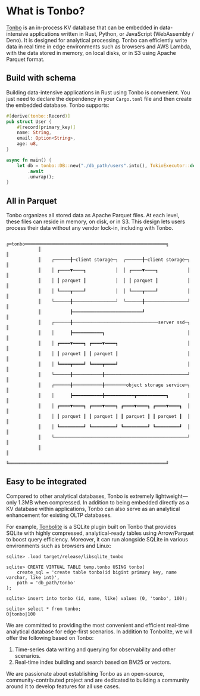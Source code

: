 # What is Tonbo?

[Tonbo](https://github.com/tonbo-io/tonbo) is an in-process KV database that can be embedded in data-intensive applications written in Rust, Python, or JavaScript (WebAssembly / Deno). It is designed for analytical processing. Tonbo can efficiently write data in real time in edge environments such as browsers and AWS Lambda, with the data stored in memory, on local disks, or in S3 using Apache Parquet format.

## Build with schema
Building data-intensive applications in Rust using Tonbo is convenient. You just need to declare the dependency in your `Cargo.toml` file and then create the embedded database. Tonbo supports:
```rust
#[derive(tonbo::Record)]
pub struct User {
    #[record(primary_key)]
    name: String,
    email: Option<String>,
    age: u8,
}

async fn main() {
    let db = tonbo::DB::new("./db_path/users".into(), TokioExecutor::default())
        .await
        .unwrap();
}
```

## All in Parquet

Tonbo organizes all stored data as Apache Parquet files. At each level, these files can reside in memory, on disk, or in S3. This design lets users process their data without any vendor lock-in, including with Tonbo.

```
			╔═tonbo═════════════════════════════════════════════════════╗
			║                                                           ║
			║    ┌──────╂─client storage─┐  ┌──────╂─client storage─┐   ║
			║    │ ┏━━━━▼━━━━┓           │  │ ┏━━━━▼━━━━┓           │   ║
			║    │ ┃ parquet ┃           │  │ ┃ parquet ┃           │   ║
			║    │ ┗━━━━┳━━━━┛           │  │ ┗━━━━┳━━━━┛           │   ║
			║    └──────╂────────────────┘  └──────╂────────────────┘   ║
			║           ┣━━━━━━━━━━━━━━━━━━━━━━━━━━┛                    ║
			║    ┌──────╂────────────────────────────────server ssd─┐   ║
			║    │      ┣━━━━━━━━━━━┓                               │   ║
			║    │ ┏━━━━▼━━━━┓ ┏━━━━▼━━━━┓                          │   ║
			║    │ ┃ parquet ┃ ┃ parquet ┃                          │   ║
			║    │ ┗━━━━┳━━━━┛ ┗━━━━┳━━━━┛                          │   ║
			║    └──────╂───────────╂───────────────────────────────┘   ║
			║    ┌──────╂───────────╂────────object storage service─┐   ║
			║    │      ┣━━━━━━━━━━━╋━━━━━━━━━━━┳━━━━━━━━━━━┓       │   ║
			║    │ ┏━━━━▼━━━━┓ ┏━━━━▼━━━━┓ ┏━━━━▼━━━━┓ ┏━━━━▼━━━━┓  │   ║
			║    │ ┃ parquet ┃ ┃ parquet ┃ ┃ parquet ┃ ┃ parquet ┃  │   ║
			║    │ ┗━━━━━━━━━┛ ┗━━━━━━━━━┛ ┗━━━━━━━━━┛ ┗━━━━━━━━━┛  │   ║
			║    └──────────────────────────────────────────────────┘   ║
			║                                                           ║
			╚═══════════════════════════════════════════════════════════╝
```

## Easy to be integrated
Compared to other analytical databases, Tonbo is extremely lightweight—only 1.3MB when compressed. In addition to being embedded directly as a KV database within applications, Tonbo can also serve as an analytical enhancement for existing OLTP databases.

For example, [Tonbolite](https://github.com/tonbo-io/tonbolite) is a SQLite plugin built on Tonbo that provides SQLite with highly compressed, analytical-ready tables using Arrow/Parquet to boost query efficiency. Moreover, it can run alongside SQLite in various environments such as browsers and Linux:
```
sqlite> .load target/release/libsqlite_tonbo

sqlite> CREATE VIRTUAL TABLE temp.tonbo USING tonbo(
    create_sql = 'create table tonbo(id bigint primary key, name varchar, like int)',
    path = 'db_path/tonbo'
);

sqlite> insert into tonbo (id, name, like) values (0, 'tonbo', 100);

sqlite> select * from tonbo;
0|tonbo|100
```

We are committed to providing the most convenient and efficient real-time analytical database for edge-first scenarios. In addition to Tonbolite, we will offer the following based on Tonbo:
1. Time-series data writing and querying for observability and other scenarios.
2. Real-time index building and search based on BM25 or vectors.

We are passionate about establishing Tonbo as an open-source, community-contributed project and are dedicated to building a community around it to develop features for all use cases.
